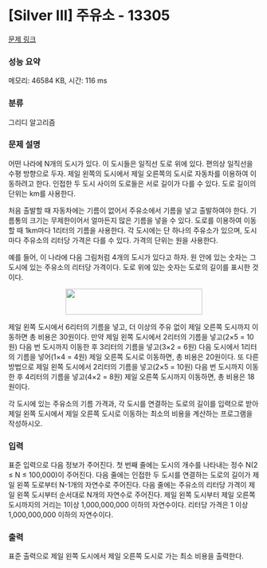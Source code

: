 # [Silver III] 주유소 - 13305 

[문제 링크](https://www.acmicpc.net/problem/13305) 

### 성능 요약

메모리: 46584 KB, 시간: 116 ms

### 분류

그리디 알고리즘

### 문제 설명

<p>어떤 나라에 N개의 도시가 있다. 이 도시들은 일직선 도로 위에 있다. 편의상 일직선을 수평 방향으로 두자. 제일 왼쪽의 도시에서 제일 오른쪽의 도시로 자동차를 이용하여 이동하려고 한다. 인접한 두 도시 사이의 도로들은 서로 길이가 다를 수 있다. 도로 길이의 단위는 km를 사용한다.</p>

<p>처음 출발할 때 자동차에는 기름이 없어서 주유소에서 기름을 넣고 출발하여야 한다. 기름통의 크기는 무제한이어서 얼마든지 많은 기름을 넣을 수 있다. 도로를 이용하여 이동할 때 1km마다 1리터의 기름을 사용한다. 각 도시에는 단 하나의 주유소가 있으며, 도시 마다 주유소의 리터당 가격은 다를 수 있다. 가격의 단위는 원을 사용한다.</p>

<p>예를 들어, 이 나라에 다음 그림처럼 4개의 도시가 있다고 하자. 원 안에 있는 숫자는 그 도시에 있는 주유소의 리터당 가격이다. 도로 위에 있는 숫자는 도로의 길이를 표시한 것이다. </p>

<p style="text-align: center;"><img alt="" src="https://onlinejudgeimages.s3-ap-northeast-1.amazonaws.com/problem/13305/1.png" style="height:52px; width:274px"></p>

<p>제일 왼쪽 도시에서 6리터의 기름을 넣고, 더 이상의 주유 없이 제일 오른쪽 도시까지 이동하면 총 비용은 30원이다. 만약 제일 왼쪽 도시에서 2리터의 기름을 넣고(2×5 = 10원) 다음 번 도시까지 이동한 후 3리터의 기름을 넣고(3×2 = 6원) 다음 도시에서 1리터의 기름을 넣어(1×4 = 4원) 제일 오른쪽 도시로 이동하면, 총 비용은 20원이다. 또 다른 방법으로 제일 왼쪽 도시에서 2리터의 기름을 넣고(2×5 = 10원) 다음 번 도시까지 이동한 후 4리터의 기름을 넣고(4×2 = 8원) 제일 오른쪽 도시까지 이동하면, 총 비용은 18원이다.</p>

<p>각 도시에 있는 주유소의 기름 가격과, 각 도시를 연결하는 도로의 길이를 입력으로 받아 제일 왼쪽 도시에서 제일 오른쪽 도시로 이동하는 최소의 비용을 계산하는 프로그램을 작성하시오.</p>

### 입력 

 <p>표준 입력으로 다음 정보가 주어진다. 첫 번째 줄에는 도시의 개수를 나타내는 정수 N(2 ≤ N ≤ 100,000)이 주어진다. 다음 줄에는 인접한 두 도시를 연결하는 도로의 길이가 제일 왼쪽 도로부터 N-1개의 자연수로 주어진다. 다음 줄에는 주유소의 리터당 가격이 제일 왼쪽 도시부터 순서대로 N개의 자연수로 주어진다. 제일 왼쪽 도시부터 제일 오른쪽 도시까지의 거리는 1이상 1,000,000,000 이하의 자연수이다. 리터당 가격은 1 이상 1,000,000,000 이하의 자연수이다. </p>

### 출력 

 <p>표준 출력으로 제일 왼쪽 도시에서 제일 오른쪽 도시로 가는 최소 비용을 출력한다. </p>

